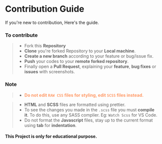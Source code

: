 # Contribution Guide

If you're new to contribution, Here's the guide. 

### To contribute

> - Fork this **Repository**
> - **Clone** you're forked Repository to your **Local machine**.
> - **Create a new branch** according to your feature or bug/issue fix.
> - **Push** your codes to  your **remote forked repository**.
> - Finally open a **Pull Request**, explaining your **feature**, **bug fixes** or **issues** with screenshots.


### Note

> - <b style="color:#FF9966;">Do not edit `RAW CSS` files for styling, edit `SCSS` files instead.</b>

> - **HTML** and **SCSS** files are formatted using prettier.
> - To see the changes you made in the ``.scss`` file you must **compile it**. To do this, use any SASS complier. Eg: `Watch Scss` for VS Code.
> - Do not format the **Javascript** files, stay up to the current format using **tab** for **indentation**.

#### This Project is only for educational purpose.
